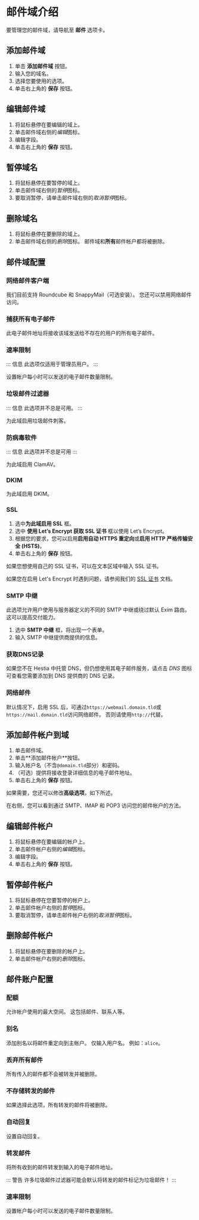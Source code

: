 # 邮件域介绍

要管理您的邮件域，请导航至 **邮件 <i class="fas fa-fw fa-mail-bulk"></i>** 选项卡。

## 添加邮件域

1. 单击 **<i class="fas fa-fw fa-plus-circle"></i> 添加邮件域** 按钮。
2. 输入您的域名。
3. 选择您要使用的选项。
4. 单击右上角的 **<i class="fas fa-fw fa-save"></i> 保存** 按钮。

## 编辑邮件域

1. 将鼠标悬停在要编辑的域上。
2. 单击邮件域右侧的<i class="fas fa-fw fa-pencil-alt"><span class="visually-hidden">编辑</span></i>图标。
3. 编辑字段。
4. 单击右上角的 **<i class="fas fa-fw fa-save"></i> 保存** 按钮。

## 暂停域名

1. 将鼠标悬停在要暂停的域上。
2. 单击邮件域右侧的<i class="fas fa-fw fa-pause"><span class="visually-hidden">暂停</span></i>图标。
3. 要取消暂停，请单击邮件域右侧的<i class="fas fa-fw fa-play"><span class="visually-hidden">取消暂停</span></i>图标。

## 删除域名

1. 将鼠标悬停在要删除的域上。
2. 单击邮件域右侧的<i class="fas fa-fw fa-trash"><span class="visually-hidden">删除</span></i>图标。 邮件域和**所有**邮件帐户都将被删除。

## 邮件域配置

### 网络邮件客户端

我们目前支持 Roundcube 和 SnappyMail（可选安装）。 您还可以禁用网络邮件访问。

### 捕获所有电子邮件

此电子邮件地址将接收该域发送给不存在的用户的所有电子邮件。

### 速率限制

::: 信息
此选项仅适用于管理员用户。
:::

设置帐户每小时可以发送的电子邮件数量限制。

### 垃圾邮件过滤器

::: 信息
此选项并不总是可用。
:::

为此域启用垃圾邮件刺客。

### 防病毒软件

::: 信息
此选项并不总是可用
:::

为此域启用 ClamAV。

### DKIM

为此域启用 DKIM。

### SSL

1. 选中**为此域启用 SSL** 框。
2. 选中 **使用 Let’s Encrypt 获取 SSL 证书** 框以使用 Let’s Encrypt。
3. 根据您的要求，您可以启用**启用自动 HTTPS 重定向**或**启用 HTTP 严格传输安全 (HSTS)**。
4. 单击右上角的 **<i class="fas fa-fw fa-save"></i> 保存** 按钮。

如果您想使用自己的 SSL 证书，可以在文本区域中输入 SSL 证书。

如果您在启用 Let's Encrypt 时遇到问题，请参阅我们的 [SSL 证书](../server-administration/ssl-certificates) 文档。

### SMTP 中继

此选项允许用户使用与服务器定义的不同的 SMTP 中继或绕过默认 Exim 路由。 这可以提高交付能力。

1. 选中 **SMTP 中继** 框，将出现一个表单。
2. 输入 SMTP 中继提供商提供的信息。

### 获取DNS记录

如果您不在 Hestia 中托管 DNS，但仍想使用其电子邮件服务，请点击 <i class="fas fa-atlas"><span class="visually-hidden">DNS</span></i> 图标可查看您需要添加到 DNS 提供商的 DNS 记录。

### 网络邮件

默认情况下，启用 SSL 后，可通过`https://webmail.domain.tld`或`https://mail.domain.tld`访问网络邮件。 否则请使用`http://`代替。

## 添加邮件帐户到域

1. 单击邮件域。
2. 单击**<i class="fas fa-fw fa-plus-circle"></i>添加邮件帐户**按钮。
3. 输入帐户名（不含`@domain.tld`部分）和密码。
4. （可选）提供将接收登录详细信息的电子邮件地址。
5. 单击右上角的 **<i class="fas fa-fw fa-save"></i> 保存** 按钮。

如果需要，您还可以修改**高级选项**，如下所述。

在右侧，您可以看到通过 SMTP、IMAP 和 POP3 访问您的邮件帐户的方法。

## 编辑邮件帐户

1. 将鼠标悬停在要编辑的帐户上。
2. 单击邮件帐户右侧的<i class="fas fa-fw fa-pencil-alt"><span class="visually-hidden">编辑</span></i>图标。
3. 编辑字段。
4. 单击右上角的 **<i class="fas fa-fw fa-save"></i> 保存** 按钮。

## 暂停邮件帐户

1. 将鼠标悬停在您要暂停的帐户上。
2. 单击邮件帐户右侧的<i class="fas fa-fw fa-pause"><span class="visually-hidden">暂停</span></i>图标。
3. 要取消暂停，请单击邮件帐户右侧的<i class="fas fa-fw fa-play"><span class="visually-hidden">取消暂停</span></i>图标。

## 删除邮件帐户

1. 将鼠标悬停在要删除的帐户上。
2. 单击邮件帐户右侧的<i class="fas fa-fw fa-trash"><span class="visually-hidden">删除</span></i>图标。

## 邮件账户配置

### 配额

允许帐户使用的最大空间。 这包括邮件、联系人等。

### 别名

添加别名以将邮件重定向到主帐户。 仅输入用户名。 例如：`alice`。

### 丢弃所有邮件

所有传入的邮件都不会被转发并被删除。

### 不存储转发的邮件

如果选择此选项，所有转发的邮件将被删除。

### 自动回复

设置自动回复。

### 转发邮件

将所有收到的邮件转发到输入的电子邮件地址。

::: 警告
许多垃圾邮件过滤器可能会默认将转发的邮件标记为垃圾邮件！
:::

### 速率限制

设置帐户每小时可以发送的电子邮件数量限制。
